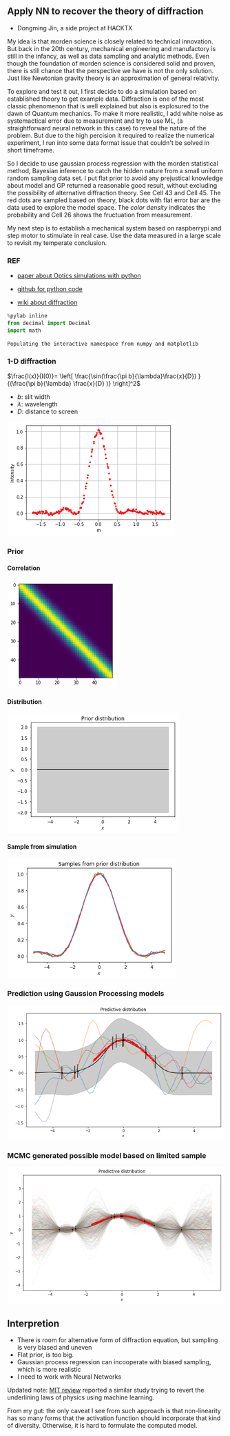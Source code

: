 
## Apply NN to recover the theory of diffraction

- Dongming Jin, a side project at HACKTX 


My idea is that morden science is closely related to technical innovation. But back in the 20th century, mechanical engineering and manufactory is still in the infancy, as well as data sampling and analytic methods. Even though the foundation of morden science is considered solid and proven, there is still chance that the perspective we have is not the only solution. Just like Newtonian gravity theory is an approximation of general relativity. 

To explore and test it out, I first decide to do a simulation based on established theory to get example data. Diffraction is one of the most classic phenomenon that is well explained but also is explosured to the dawn of Quantum mechanics. To make it more realistic, I add white noise as systemactical error due to measurement and try to use ML, (a straightforward neural network in this case) to reveal the nature of the problem. But due to the high percision it required to realize the numerical experiment, I run into some data format issue that couldn't be solved in short timeframe. 

So I decide to use gaussian process regression with the morden statistical method, Bayesian inference to catch the hidden nature from a small uniform random sampling data set. I put flat prior to avoid any prejustical knowledge about model and GP returned a reasonable good result, without excluding the possibility of alternative diffraction theory. See Cell 43 and Cell 45. The red dots are sampled based on theory, black dots with flat error bar are the data used to explore the model space. The _color density_ indicates the probability and Cell 26 shows the fructuation from measurement. 

My next step is to establish a mechanical system based on raspberrypi and step motor to stimulate in real case. Use the data measured in a large scale to revisit my temperate conclusion. 


### REF
* [paper about Optics simulations with python](https://www.osapublishing.org/DirectPDFAccess/47E6CA42-FADB-6891-CA9B67A17E5174B4_354793/ETOP-2015-DTE14.pdf?da=1&id=354793&uri=ETOP-2015-DTE14&seq=0&mobile=no)

* [github for python code](https://github.com/kalekundert/DoubleSlit)

* [wiki about diffraction](https://en.wikipedia.org/wiki/Diffraction)


```python
%pylab inline
from decimal import Decimal
import math
```

    Populating the interactive namespace from numpy and matplotlib


### 1-D diffraction

$\frac{I(x)}{I(0)}= \left[ \frac{\sin(\frac{\pi b}{\lambda}\frac{x}{D}) }{(\frac{\pi b}{\lambda} \frac{x}{D} )} \right]^2$

* $b$: slit width
* $\lambda$: wavelength
* $D$: distance to screen


![png](Simulation_files/Simulation_7_0.png)


### Prior 

#### Correlation

![png](Simulation_files/Simulation_25_0.png)

#### Distribution

![png](Simulation_files/Simulation_26_0.png)

#### Sample from simulation

![png](Simulation_files/Simulation_27_0.png)

### Prediction using Gaussion Processing models

![png](Simulation_files/Simulation_30_1.png)


### MCMC generated possible model based on limited sample

![png](Simulation_files/Simulation_31_1.png)


## Interpretion

* There is room for alternative form of diffraction equation, but sampling is very biased and uneven
* Flat prior, is too big.
* Gaussian process regression can incooperate with biased sampling, which is more realistic
* I need to work with Neural Networks



Updated note: [MIT review](https://www.technologyreview.com/s/611798/who-needs-copernicus-if-you-have-machine-learning/) reported a similar study trying to revert the underlining laws of physics using machine learning.

From my gut: the only caveat I see from such approach is that non-linearity has so many forms that the activation function should incorporate that kind of diversity. Otherwise, it is hard to formulate the computed model.
